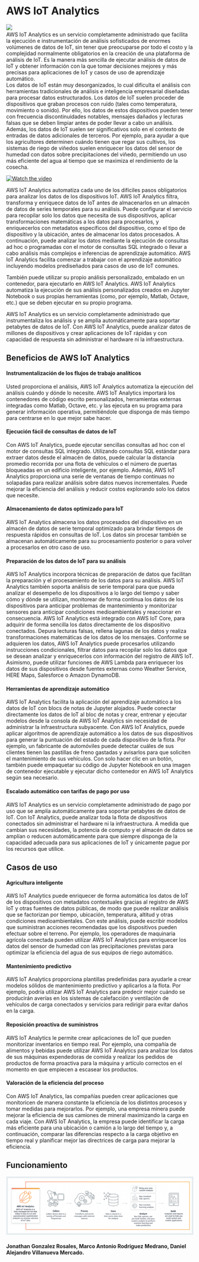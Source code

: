 # AWS IoT Analytics
![](https://www.saviantconsulting.com/images/blog/5-ways-IoT-and-Analytics-help-businesses.jpg)
<br>
AWS IoT Analytics es un servicio completamente administrado que facilita la ejecución e instrumentación de análisis sofisticados de enormes volúmenes de datos de IoT, sin tener que preocuparse por todo el costo y la complejidad normalmente obligatorios en la creación de una plataforma de análisis de IoT. Es la manera más sencilla de ejecutar análisis de datos de IoT y obtener información con la que tomar decisiones mejores y más precisas para aplicaciones de IoT y casos de uso de aprendizaje automático.
<br>
Los datos de IoT están muy desorganizados, lo cual dificulta el análisis con herramientas tradicionales de análisis e inteligencia empresarial diseñadas para procesar datos estructurados. Los datos de IoT suelen proceder de dispositivos que graban procesos con ruido (tales como temperatura, movimiento o sonido). Por ello, los datos de estos dispositivos pueden tener con frecuencia discontinuidades notables, mensajes dañados y lecturas falsas que se deben limpiar antes de poder llevar a cabo un análisis. Además, los datos de IoT suelen ser significativos solo en el contexto de entradas de datos adicionales de terceros. Por ejemplo, para ayudar a que los agricultores determinen cuándo tienen que regar sus cultivos, los sistemas de riego de viñedos suelen enriquecer los datos del sensor de humedad con datos sobre precipitaciones del viñedo, permitiendo un uso más eficiente del agua al tiempo que se maximiza el rendimiento de la cosecha.


[![Watch the video](https://img.youtube.com/vi/cYD0OU8Jdws/maxresdefault.jpg)](https://www.youtube.com/watch?v=cYD0OU8Jdws)

AWS IoT Analytics automatiza cada uno de los difíciles pasos obligatorios para analizar los datos de los dispositivos IoT. AWS IoT Analytics filtra, transforma y enriquece datos de IoT antes de almacenarlos en un almacén de datos de series temporales para su análisis. Puede configurar el servicio para recopilar solo los datos que necesita de sus dispositivos, aplicar transformaciones matemáticas a los datos para procesarlos, y enriquecerlos con metadatos específicos del dispositivo, como el tipo de dispositivo y la ubicación, antes de almacenar los datos procesados. A continuación, puede analizar los datos mediante la ejecución de consultas ad hoc o programadas con el motor de consultas SQL integrado o llevar a cabo análisis más complejos e inferencias de aprendizaje automático. AWS IoT Analytics facilita comenzar a trabajar con el aprendizaje automático incluyendo modelos prediseñados para casos de uso de IoT comunes.

También puede utilizar su propio análisis personalizado, embalado en un contenedor, para ejecutarlo en AWS IoT Analytics. AWS IoT Analytics automatiza la ejecución de sus análisis personalizados creados en Jupyter Notebook o sus propias herramientas (como, por ejemplo, Matlab, Octave, etc.) que se deben ejecutar en su propio programa.

AWS IoT Analytics es un servicio completamente administrado que instrumentaliza los análisis y se amplía automáticamente para soportar petabytes de datos de IoT. Con AWS IoT Analytics, puede analizar datos de millones de dispositivos y crear aplicaciones de IoT rápidas y con capacidad de respuesta sin administrar el hardware ni la infraestructura.

## Beneficios de AWS IoT Analytics

#### Instrumentalización de los flujos de trabajo analíticos

Usted proporciona el análisis, AWS IoT Analytics automatiza la ejecución del análisis cuándo y dónde lo necesite. AWS IoT Analytics importará los contenedores de código escrito personalizados, herramientas externas integradas como Matlab, Octave, etc. y las ejecuta en su programa para generar información operativa, permitiéndole que disponga de más tiempo para centrarse en lo que mejor sabe hacer.

#### Ejecución fácil de consultas de datos de IoT

Con AWS IoT Analytics, puede ejecutar sencillas consultas ad hoc con el motor de consultas SQL integrado. Utilizando consultas SQL estándar para extraer datos desde el almacén de datos, puede calcular la distancia promedio recorrida por una flota de vehículos o el número de puertas bloqueadas en un edificio inteligente, por ejemplo. Además, AWS IoT Analytics proporciona una serie de ventanas de tiempo continuas no solapadas para realizar análisis sobre datos nuevos incrementales. Puede mejorar la eficiencia del análisis y reducir costos explorando solo los datos que necesite.

#### Almacenamiento de datos optimizado para IoT

AWS IoT Analytics almacena los datos procesados del dispositivo en un almacén de datos de serie temporal optimizado para brindar tiempos de respuesta rápidos en consultas de IoT. Los datos sin procesar también se almacenan automáticamente para su procesamiento posterior o para volver a procesarlos en otro caso de uso.

#### Preparación de los datos de IoT para su análisis

AWS IoT Analytics incorpora técnicas de preparación de datos que facilitan la preparación y el procesamiento de los datos para su análisis. AWS IoT Analytics también soporta análisis de serie temporal para que pueda analizar el desempeño de los dispositivos a lo largo del tiempo y saber cómo y dónde se utilizan, monitorear de forma continua los datos de los dispositivos para anticipar problemas de mantenimiento y monitorizar sensores para anticipar condiciones medioambientales y reaccionar en consecuencia. AWS IoT Analytics está integrado con AWS IoT Core, para adquirir de forma sencilla los datos directamente de los dispositivo conectados. Depura lecturas falsas, rellena lagunas de los datos y realiza transformaciones matemáticas de los datos de los mensajes. Conforme se adquieren los datos, AWS IoT Analytics puede procesarlos utilizando instrucciones condicionales, filtrar datos para recopilar solo los datos que se desean analizar y enriquecerlos con información del registro de AWS IoT. Asimismo, puede utilizar funciones de AWS Lambda para enriquecer los datos de sus dispositivos desde fuentes externas como Weather Service, HERE Maps, Salesforce o Amazon DynamoDB.

#### Herramientas de aprendizaje automático

AWS IoT Analytics facilita la aplicación del aprendizaje automático a los datos de IoT con blocs de notas de Jupyter alojados. Puede conectar directamente los datos de IoT al bloc de notas y crear, entrenar y ejecutar modelos desde la consola de AWS IoT Analytics sin necesidad de administrar la infraestructura subyacente. Con AWS IoT Analytics, puede aplicar algoritmos de aprendizaje automático a los datos de sus dispositivos para generar la puntuación del estado de cada dispositivo de la flota. Por ejemplo, un fabricante de automóviles puede detectar cuáles de sus clientes tienen las pastillas de freno gastadas y avisarlos para que soliciten el mantenimiento de sus vehículos. Con solo hacer clic en un botón, también puede empaquetar su código de Jupyter Notebook en una imagen de contenedor ejecutable y ejecutar dicho contenedor en AWS IoT Analytics según sea necesario.

#### Escalado automático con tarifas de pago por uso
AWS IoT Analytics es un servicio completamente administrado de pago por uso que se amplía automáticamente para soportar petabytes de datos de IoT. Con IoT Analytics, puede analizar toda la flota de dispositivos conectados sin administrar el hardware ni la infraestructura. A medida que cambian sus necesidades, la potencia de computo y el almacén de datos se amplían o reducen automáticamente para que siempre disponga de la capacidad adecuada para sus aplicaciones de IoT y únicamente pague por los recursos que utilice.

## Casos de uso

#### Agricultura inteligente
AWS IoT Analytics puede enriquecer de forma automática los datos de IoT de los dispositivos con metadatos contextuales gracias al registro de AWS IoT y otras fuentes de datos públicas, de modo que puede realizar análisis que se factorizan por tiempo, ubicación, temperatura, altitud y otras condiciones medioambientales. Con este análisis, puede escribir modelos que suministran acciones recomendadas que los dispositivos pueden efectuar sobre el terreno. Por ejemplo, los operadores de maquinaria agrícola conectada pueden utilizar AWS IoT Analytics para enriquecer los datos del sensor de humedad con las precipitaciones previstas para optimizar la eficiencia del agua de sus equipos de riego automático.

#### Mantenimiento predictivo
AWS IoT Analytics proporciona plantillas predefinidas para ayudarle a crear modelos sólidos de mantenimiento predictivo y aplicarlos a la flota. Por ejemplo, podría utilizar AWS IoT Analytics para predecir mejor cuándo se producirán averías en los sistemas de calefacción y ventilación de vehículos de carga conectados y servicios para redirigir para evitar daños en la carga.

#### Reposición proactiva de suministros
AWS IoT Analytics le permite crear aplicaciones de IoT que pueden monitorizar inventarios en tiempo real. Por ejemplo, una compañía de alimentos y bebidas puede utilizar AWS IoT Analytics para analizar los datos de sus máquinas expendedoras de comida y realizar los pedidos de productos de forma proactiva para la máquina y artículo correctos en el momento en que empiecen a escasear los productos.

#### Valoración de la eficiencia del proceso
Con AWS IoT Analytics, las compañías pueden crear aplicaciones que monitoricen de manera constante la eficiencia de los distintos procesos y tomar medidas para mejorarlos. Por ejemplo, una empresa minera puede mejorar la eficiencia de sus camiones de mineral maximizando la carga en cada viaje. Con AWS IoT Analytics, la empresa puede identificar la carga más eficiente para una ubicación o camión a lo largo del tiempo y, a continuación, comparar las diferencias respecto a la carga objetivo en tiempo real y planificar mejor las directrices de carga para mejorar la eficiencia.

## Funcionamiento
![](funcionamiento.png)


#### Jonathan Gonzalez Rosales, Marco Antonio Rodriguez Medrano, Daniel Alejandro Villanueva Mercado.
